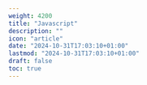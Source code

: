 ```yaml
---
weight: 4200
title: "Javascript"
description: ""
icon: "article"
date: "2024-10-31T17:03:10+01:00"
lastmod: "2024-10-31T17:03:10+01:00"
draft: false
toc: true
---
```

